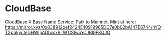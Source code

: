 # CloudBase
CloudBase X Base Name Service: Path to Mainnet. Mint at here: https://mirror.xyz/0x838912bef2424E40919965DC7e0b02bA147E6744/nYQTXpqkyuteDHWIpADIwcxRLWTtSIwuYCJBI9FKQJQ

